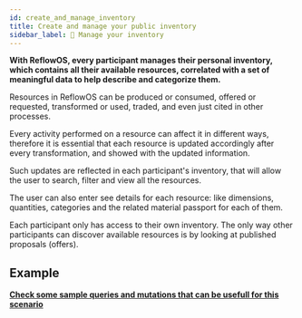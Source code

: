 ```yaml
---
id: create_and_manage_inventory
title: Create and manage your public inventory
sidebar_label: 💼 Manage your inventory
---
```


<section class="reflow__doc">
  <div class="hero__img" style="background-image: url('../img/inventory.jpg')"></div>

**With ReflowOS, every participant manages their personal inventory, which contains all their available resources, correlated with a set of meaningful data to help describe and categorize them.**

Resources in ReflowOS can be produced or consumed, offered or requested, transformed or used, traded, and even just cited in other processes.

Every activity performed on a resource can affect it in different ways, therefore it is essential that each resource is updated accordingly after every transformation, and showed with the updated information.

Such updates are reflected in each participant's inventory, that will allow the user to search, filter and view all the resources.

The user can also enter see details for each resource: like dimensions, quantities, categories and the related material passport for each of them.

Each participant only has access to their own inventory. The only way other participants can discover available resources is by looking at published proposals (offers).


## Example

**[Check some sample queries and mutations that can be usefull for this scenario](/docs/api_tour#generate-a-material-passport)**


</section> 